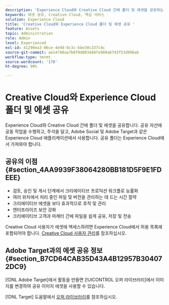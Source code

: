 ```yaml
---
description: 'Experience Cloud와 Creative Cloud 간에 폴더 및 에셋을 공유하는 방법을 알아봅니다. '
keywords: 에셋 공유, Creative Cloud, 핵심 서비스
solution: Experience Cloud
title: 'Creative Cloud와 Experience Cloud 폴더 및 에셋 공유 '
feature: Assets
topic: Administration
role: Admin
level: Experienced
exl-id: 41290ea3-86ce-4e9d-8c3c-bbe30c337c4c
source-git-commit: ae14748aa7b0f0d803d48fe980a6743f53d996ab
workflow-type: tm+mt
source-wordcount: '178'
ht-degree: 90%

---
```


# Creative Cloud와 Experience Cloud 폴더 및 에셋 공유

Experience Cloud와 Creative Cloud 간에 폴더 및 에셋을 공유합니다. 공유 자산에 공동 작업을 수행하고, 주석을 달고, Adobe Social 및 Adobe Target과 같은 Experience Cloud 애플리케이션에서 사용합니다. 공유 폴더는 Experience Cloud에서 가져와야 합니다.

## 공유의 이점 {#section_4AA9939F38064280BB181D5F9E1FDEEE}

* 검토, 승인 및 게시 단계에서 크리에이티브 프로덕션 워크플로 능률화
* 여러 위치에서 처리 중인 파일 및 버전을 관리하는 데 드는 시간 절약
* 크리에이티브 에셋을 보다 효과적으로 추적 및 관리
* 엔터프라이즈 보안 강화
* 크리에이티브 고객과 마케터 간에 파일을 쉽게 공유, 저장 및 전송

Creative Cloud 사용자가 에셋에 액세스하려면 Experience Cloud에서 허용 목록에 포함되어야 합니다. [Creative Cloud 사용자 관리](t-admin-add-cc-user.md#task_F36D4F1D49B44F09A54F7371810D2752)를 참조하십시오.

## Adobe Target과의 에셋 공유 정보 {#section_B7CD64CAB35D43A4B12957B304072DC9}

[!DNL Adobe Target]에서 활동을 만들면 [!UICONTROL 오퍼 라이브러리]에서 이미지를 변경하여 공유 이미지 에셋을 사용할 수 있습니다.

[!DNL Target] 도움말에서 [오퍼 라이브러리](https://experienceleague.adobe.com/docs/target/using/experiences/offers/manage-content.html?lang=ko-KR)를 참조하십시오.
